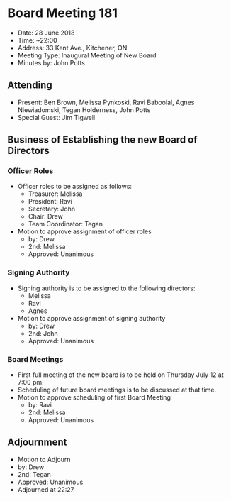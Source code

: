 # Board Meeting 181

* Date: 28 June 2018
* Time: ~22:00
* Address: 33 Kent Ave., Kitchener, ON
* Meeting Type: Inaugural Meeting of New Board
* Minutes by: John Potts

## Attending

* Present: Ben Brown, Melissa Pynkoski, Ravi Baboolal, Agnes Niewiadomski, Tegan Holderness, John Potts
* Special Guest: Jim Tigwell
    
## Business of Establishing the new Board of Directors
### Officer Roles
* Officer roles to be assigned as follows:
  * Treasurer: Melissa
  * President: Ravi
  * Secretary: John
  * Chair: Drew
  * Team Coordinator: Tegan
* Motion to approve assignment of officer roles
  * by: Drew
  * 2nd: Melissa
  * Approved: Unanimous
### Signing Authority
* Signing authority is to be assigned to the following directors:
  * Melissa
  * Ravi
  * Agnes
* Motion to approve assignment of signing authority
  * by: Drew
  * 2nd: John
  * Approved: Unanimous
### Board Meetings
* First full meeting of the new board is to be held on Thursday July 12 at 7:00 pm.
* Scheduling of future board meetings is to be discussed at that time.
* Motion to approve scheduling of first Board Meeting
  * by: Ravi
  * 2nd: Melissa
  * Approved: Unanimous

## Adjournment
  * Motion to Adjourn
  * by: Drew
  * 2nd: Tegan
  * Approved: Unanimous
  * Adjourned at 22:27
